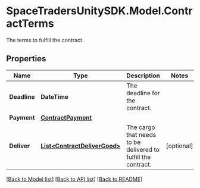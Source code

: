 # SpaceTradersUnitySDK.Model.ContractTerms
The terms to fulfill the contract.

## Properties

Name | Type | Description | Notes
------------ | ------------- | ------------- | -------------
**Deadline** | **DateTime** | The deadline for the contract. | 
**Payment** | [**ContractPayment**](ContractPayment.md) |  | 
**Deliver** | [**List&lt;ContractDeliverGood&gt;**](ContractDeliverGood.md) | The cargo that needs to be delivered to fulfill the contract. | [optional] 

[[Back to Model list]](../README.md#documentation-for-models) [[Back to API list]](../README.md#documentation-for-api-endpoints) [[Back to README]](../README.md)

